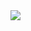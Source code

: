 <img align="center" src="https://github-readme-stats.vercel.app/api?username=PermisosDev&theme=merko&count_private=true&show_icons=true&hide_title=true&hide=stars" />
